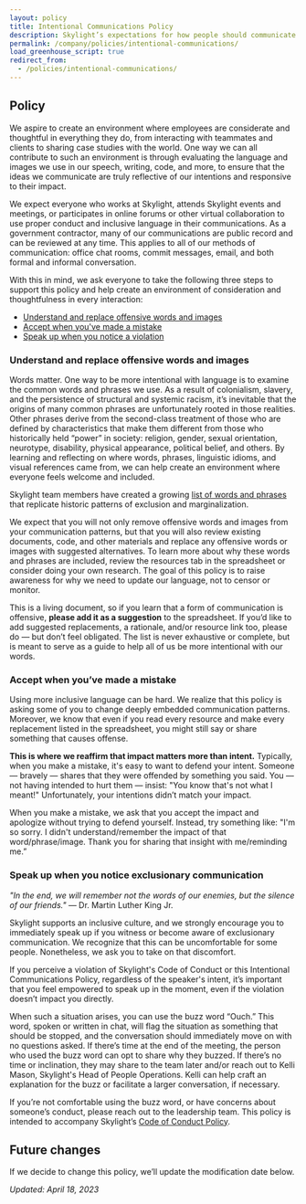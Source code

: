 ```yaml
---
layout: policy
title: Intentional Communications Policy
description: Skylight’s expectations for how people should communicate.
permalink: /company/policies/intentional-communications/
load_greenhouse_script: true
redirect_from:
  - /policies/intentional-communications/
---
```


## Policy

We aspire to create an environment where employees are considerate and thoughtful in everything they do, from interacting with teammates and clients to sharing case studies with the world. One way we can all contribute to such an environment is through evaluating the language and images we use in our speech, writing, code, and more, to ensure that the ideas we communicate are truly reflective of our intentions and responsive to their impact. 

We expect everyone who works at Skylight, attends Skylight events and meetings, or participates in online forums or other virtual collaboration to use proper conduct and inclusive language in their communications. As a government contractor, many of our communications are public record and can be reviewed at any time. This applies to all of our methods of communication: office chat rooms, commit messages, email, and both formal and informal conversation. 

With this in mind, we ask everyone to take the following three steps to support this policy and help create an environment of consideration and thoughtfulness in every interaction:

- [Understand and replace offensive words and images](#understand-and-replace-offensive-words-and-images)
- [Accept when you've made a mistake](#accept-when-youve-made-a-mistake)
- [Speak up when you notice a violation](#speak-up-when-you-notice-exclusionary-communication)


### Understand and replace offensive words and images 

Words matter. One way to be more intentional with language is to examine the common words and phrases we use. As a result of colonialism, slavery, and the persistence of structural and systemic racism, it’s inevitable that the origins of many common phrases are unfortunately rooted in those realities. Other phrases derive from the second-class treatment of those who are defined by characteristics that make them different from those who historically held “power” in society: religion, gender, sexual orientation, neurotype, disability, physical appearance, political belief, and others. By learning and reflecting on where words, phrases, linguistic idioms, and visual references came from, we can help create an environment where everyone feels welcome and included.

Skylight team members have created a growing [list of words and phrases](https://docs.google.com/spreadsheets/d/1Ex6tOOK6xqQ210Y-pkh7LYHsp7NaJ6Qd5OlPoIEx1aw/) that replicate historic patterns of exclusion and marginalization.

We expect that you will not only remove offensive words and images from your communication patterns, but that you will also review existing documents, code, and other materials and replace any offensive words or images with suggested alternatives. To learn more about why these words and phrases are included, review the resources tab in the spreadsheet or consider doing your own research. The goal of this policy is to raise awareness for why we need to update our language, not to censor or monitor.

This is a living document, so if you learn that a form of communication is offensive, **please add it as a suggestion** to the spreadsheet. If you’d like to add suggested replacements, a rationale, and/or resource link too, please do — but don’t feel obligated. The list is never exhaustive or complete, but is meant to serve as a guide to help all of us be more intentional with our words.


### Accept when you’ve made a mistake

Using more inclusive language can be hard. We realize that this policy is asking some of you to change deeply embedded communication patterns. Moreover, we know that even if you read every resource and make every replacement listed in the spreadsheet, you might still say or share something that causes offense. 

**This is where we reaffirm that impact matters more than intent.** Typically, when you make a mistake, it's easy to want to defend your intent. Someone — bravely — shares that they were offended by something you said. You — not having intended to hurt them — insist: "You know that's not what I meant!" Unfortunately, your intentions didn’t match your impact. 

When you make a mistake, we ask that you accept the impact and apologize without trying to defend yourself. Instead, try something like: "I'm so sorry. I didn't understand/remember the impact of that word/phrase/image. Thank you for sharing that insight with me/reminding me.” 


### Speak up when you notice exclusionary communication

*"In the end, we will remember not the words of our enemies, but the silence of our friends."* — Dr. Martin Luther King Jr.

Skylight supports an inclusive culture, and we strongly encourage you to immediately speak up if you witness or become aware of exclusionary communication. We recognize that this can be uncomfortable for some people. Nonetheless, we ask you to take on that discomfort. 

If you perceive a violation of Skylight's Code of Conduct or this Intentional Communications Policy, regardless of the speaker's intent, it’s important that you feel empowered to speak up in the moment, even if the violation doesn’t impact you directly. 

When such a situation arises, you can use the buzz word “Ouch.” This word, spoken or written in chat, will flag the situation as something that should be stopped, and the conversation should immediately move on with no questions asked. If there’s time at the end of the meeting, the person who used the buzz word can opt to share why they buzzed. If there’s no time or inclination, they may share to the team later and/or reach out to Kelli Mason, Skylight's Head of People Operations. Kelli can help craft an explanation for the buzz or facilitate a larger conversation, if necessary.

If you’re not comfortable using the buzz word, or have concerns about someone’s conduct, please reach out to the leadership team. This policy is intended to accompany Skylight’s [Code of Conduct Policy](/company/policies/code-of-conduct/).

## Future changes

If we decide to change this policy, we’ll update the modification date below.

*Updated: April 18, 2023*
